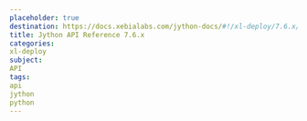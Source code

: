 ```yaml
---
placeholder: true
destination: https://docs.xebialabs.com/jython-docs/#!/xl-deploy/7.6.x/
title: Jython API Reference 7.6.x
categories:
xl-deploy
subject:
API
tags:
api
jython
python
---
```

